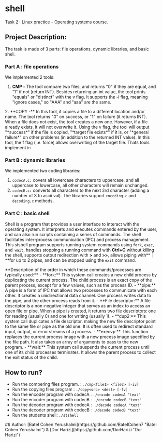 # shell</div>
Task 2 : Linux practice - Operating systems course.</div>
## Project Description:</div>
The task is made of 3 parts: file operations, dynamic libraries, and basic shell.</div>
### **Part A : file operations**</div>
We implemented 2 tools:</div>
1. **CMP -** The tool compare two files, and returns "0" if they are equal, and "1" if not (return INT). Besides returning an int value, the tool prints "equals" or "distinct" with the v flag. It supports the -i flag, meaning "ignore cases," so "AAA" and "aaa" are the same.</div>
</div>
2.  **COPY -** In this tool, it copies a file to a different location and/or name.</div>
The tool returns "0" on success, or "1" on failure (it returns INT).
When a file does not exist, the tool creates a new one. However, if a file already exists, it will not overwrite it.</div>
Using the v flag, the tool will output "*success*" if the file is copied, "*target file exists*" if it is, or "*general failure*" on other problems (in addition to the returned INT value).
In this tool, the f flag (i.e. force) allows overwriting of the target file.</div>
Thats tools implement in </div>

### **Part B : dynamic libraries**</div>
We implemented two coding libraries:</div>
1. `codecA.c:` covers all lowercase characters to uppercase, and all uppercase to lowercase, all other characters will remain unchanged.</div>
2.  `codecB.c:` converts all characters to the next 3rd character (adding a number of 3 to ascii val).
The libraries support `encoding.c` and `decoding.c` methods.</div>

### Part C : basic shell
Shell is a program that provides a user interface to interact with the operating system. It interprets and executes commands entered by the user, and can also run scripts containing a series of commands.</div>  The shell facilitates inter-process communication (IPC) and process management.</div>
This stshell program supports running system commands using `fork`, `exec`, and` wait`, handles stopping a running command with **Ctrl+C** without killing the shell, supports output redirection with **>** and **>>**, allows piping with** | **for up to 2 pipes, and can be stopped using the `exit` command.</div>
</div>
**Description of the order in which these commands/processes are typically used:** </div>
- **fork:** This system call creates a new child process by duplicating the current process.</div> The child process is an exact copy of the parent process, except for a few values, such as the process ID.</div>
- **pipe:** A pipe is a form of IPC that allows two processes to communicate with each other. It creates a unidirectional data channel. One process writes data to the pipe, and the other process reads from it.</div>
- **File descriptor:** A file descriptor is a non-negative integer that serves as an index to access an open file or pipe. When a pipe is created, it returns two file descriptors: one for reading (usually 0) and one for writing (usually 1).</div>
- **dup2:** This system call duplicates a file descriptor, making the new file descriptor point to the same file or pipe as the old one. It is often used to redirect standard input, output, or error streams of a process.</div>
- **execvp:** This function replaces the current process image with a new process image specified by the file path. It also takes an array of arguments to pass to the new program.</div>
- **wait:** This system call suspends the current process until one of its child processes terminates. It allows the parent process to collect the exit status of the child.</div>

## How to run?</div>
- Run the compering files program. : `./cmp<file1> <file2> [-iv]`</div>
- Run the copying files program : `./copy<src> <dest> [-fv]`</div>
- Run the encoder program with codecA : `./encode codecA "text"`</div>
- Run the encoder program with codecB :` ./encode codecB "text"` </div>
- Run the decoder program with codecA :` ./decode codecA "text"`</div>
- Run the decoder program with codecB : `./decode codecB "text"`</div>
- Run the students shell: `./stshell`</div>
</div>
## Author:
[Batel Cohen Yerushalmi](https://github.com/BatelCohen7 "Batel Cohen Yerushalmi") & [Dor Harizi](https://github.com/DorHarizi "Dor Harizi")
